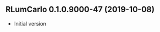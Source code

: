 




<!-- NEWS.md was auto-generated by NEWS.Rmd. Please DO NOT edit by hand!-->

## RLumCarlo 0.1.0.9000-47 (2019-10-08)

  - Initial version
